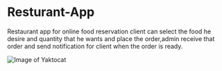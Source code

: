 # Resturant-App
Restaurant app for online food reservation 
client can select the food he desire and quantity that he 
wants and place the order,admin receive that order and send notification for client when the order is ready.

![Image of Yaktocat](https://octodex.github.com/images/yaktocat.png)
